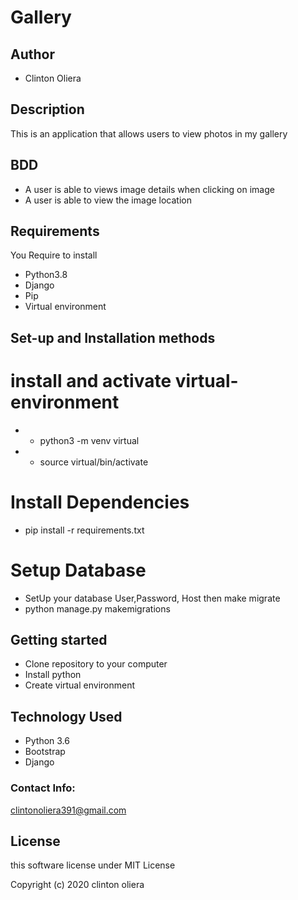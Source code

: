 # Gallery

## Author 

* Clinton Oliera

## Description

This is an application that allows users to view photos in my gallery

## BDD

* A user is able to views image details when clicking on image
* A user is able to view the image location

## Requirements

You Require to install

* Python3.8
* Django
* Pip
* Virtual environment

## Set-up and Installation methods

 # install and activate virtual-environment
 * - python3 -m venv virtual
 * - source virtual/bin/activate  

 # Install Dependencies
 * pip install -r requirements.txt 

 # Setup Database
 * SetUp your database User,Password, Host then make migrate
 * python manage.py makemigrations 

## Getting started

* Clone repository to your computer
* Install python
* Create virtual environment


## Technology Used

* Python 3.6
* Bootstrap 
* Django

### Contact Info:

clintonoliera391@gmail.com

## License

this software license under MIT License

Copyright (c) 2020 clinton oliera